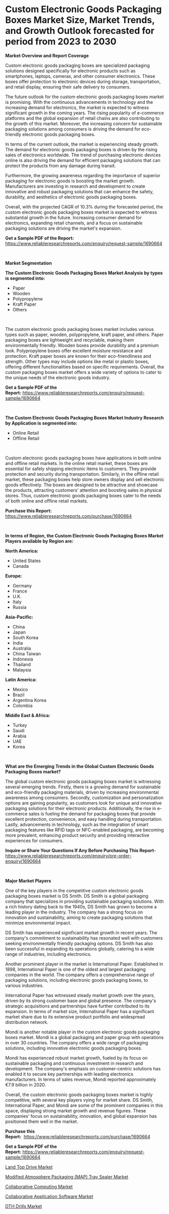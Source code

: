 <p><h1>Custom Electronic Goods Packaging Boxes Market Size, Market Trends, and Growth Outlook forecasted for period from 2023 to 2030</h1></p><p><strong>Market Overview and Report Coverage</strong></p>
<p><p>Custom electronic goods packaging boxes are specialized packaging solutions designed specifically for electronic products such as smartphones, laptops, cameras, and other consumer electronics. These boxes offer protection to electronic devices during storage, transportation, and retail display, ensuring their safe delivery to consumers.</p><p>The future outlook for the custom electronic goods packaging boxes market is promising. With the continuous advancements in technology and the increasing demand for electronics, the market is expected to witness significant growth in the coming years. The rising popularity of e-commerce platforms and the global expansion of retail chains are also contributing to the growth of this market. Moreover, the increasing concern for sustainable packaging solutions among consumers is driving the demand for eco-friendly electronic goods packaging boxes.</p><p>In terms of the current outlook, the market is experiencing steady growth. The demand for electronic goods packaging boxes is driven by the rising sales of electronics worldwide. The trend of purchasing electronic devices online is also driving the demand for efficient packaging solutions that can protect the products from any damage during transit.</p><p>Furthermore, the growing awareness regarding the importance of superior packaging for electronic goods is boosting the market growth. Manufacturers are investing in research and development to create innovative and robust packaging solutions that can enhance the safety, durability, and aesthetics of electronic goods packaging boxes.</p><p>Overall, with the projected CAGR of 10.3% during the forecasted period, the custom electronic goods packaging boxes market is expected to witness substantial growth in the future. Increasing consumer demand for electronics, expanding retail channels, and a focus on sustainable packaging solutions are driving the market's expansion.</p></p>
<p><strong>Get a Sample PDF of the Report:</strong> <a href="https://www.reliableresearchreports.com/enquiry/request-sample/1690664">https://www.reliableresearchreports.com/enquiry/request-sample/1690664</a></p>
<p>&nbsp;</p>
<p><strong>Market Segmentation</strong></p>
<p><strong>The Custom Electronic Goods Packaging Boxes Market Analysis by types is segmented into:</strong></p>
<p><ul><li>Paper</li><li>Wooden</li><li>Polypropylene</li><li>Kraft Paper</li><li>Others</li></ul></p>
<p>&nbsp;</p>
<p><p>The custom electronic goods packaging boxes market includes various types such as paper, wooden, polypropylene, kraft paper, and others. Paper packaging boxes are lightweight and recyclable, making them environmentally friendly. Wooden boxes provide durability and a premium look. Polypropylene boxes offer excellent moisture resistance and protection. Kraft paper boxes are known for their eco-friendliness and strength. Other types may include options like metal or plastic boxes, offering different functionalities based on specific requirements. Overall, the custom packaging boxes market offers a wide variety of options to cater to the unique needs of the electronic goods industry.</p></p>
<p><strong>Get a Sample PDF of the Report:</strong>&nbsp;<a href="https://www.reliableresearchreports.com/enquiry/request-sample/1690664">https://www.reliableresearchreports.com/enquiry/request-sample/1690664</a></p>
<p>&nbsp;</p>
<p><strong>The Custom Electronic Goods Packaging Boxes Market Industry Research by Application is segmented into:</strong></p>
<p><ul><li>Online Retail</li><li>Offline Retail</li></ul></p>
<p>&nbsp;</p>
<p><p>Custom electronic goods packaging boxes have applications in both online and offline retail markets. In the online retail market, these boxes are essential for safely shipping electronic items to customers. They provide protection and security during transportation. Similarly, in the offline retail market, these packaging boxes help store owners display and sell electronic goods effectively. The boxes are designed to be attractive and showcase the products, attracting customers' attention and boosting sales in physical stores. Thus, custom electronic goods packaging boxes cater to the needs of both online and offline retail markets.</p></p>
<p><strong>Purchase this Report:</strong>&nbsp; <a href="https://www.reliableresearchreports.com/purchase/1690664">https://www.reliableresearchreports.com/purchase/1690664</a></p>
<p>&nbsp;</p>
<p><strong>In terms of Region, the Custom Electronic Goods Packaging Boxes Market Players available by Region are:</strong></p>
<p>
    <p> <strong> North America: </strong>
        <ul>
            <li>United States</li>
            <li>Canada</li>
        </ul>
        </p> 
    <p> <strong> Europe: </strong>
        <ul>
            <li>Germany</li>
            <li>France</li>
            <li>U.K.</li>
            <li>Italy</li>
            <li>Russia</li>
        </ul>
        </p> 
    <p> <strong> Asia-Pacific: </strong>
        <ul>
            <li>China</li>
            <li>Japan</li>
            <li>South Korea</li>
            <li>India</li>
            <li>Australia</li>
            <li>China Taiwan</li>
            <li>Indonesia</li>
            <li>Thailand</li>
            <li>Malaysia</li>
        </ul>
        </p> 
    <p> <strong> Latin America: </strong>
        <ul>
            <li>Mexico</li>
            <li>Brazil</li>
            <li>Argentina Korea</li>
            <li>Colombia</li>
        </ul>
        </p> 
    <p> <strong> Middle East & Africa: </strong>
        <ul>
            <li>Turkey</li>
            <li>Saudi</li>
            <li>Arabia</li>
            <li>UAE</li>
            <li>Korea</li>
        </ul>
    </p>
    </p>
<p>&nbsp;</p>
<p><strong>What are the Emerging Trends in the Global Custom Electronic Goods Packaging Boxes market?</strong></p>
<p><p>The global custom electronic goods packaging boxes market is witnessing several emerging trends. Firstly, there is a growing demand for sustainable and eco-friendly packaging materials, driven by increasing environmental awareness among consumers. Secondly, customization and personalization options are gaining popularity, as customers look for unique and innovative packaging solutions for their electronic products. Additionally, the rise in e-commerce sales is fueling the demand for packaging boxes that provide excellent protection, convenience, and easy handling during transportation. Lastly, advancements in technology, such as the integration of smart packaging features like RFID tags or NFC-enabled packaging, are becoming more prevalent, enhancing product security and providing interactive experiences for consumers.</p></p>
<p><strong>Inquire or Share Your Questions If Any Before Purchasing This Report</strong>- <a href="https://www.reliableresearchreports.com/enquiry/pre-order-enquiry/1690664">https://www.reliableresearchreports.com/enquiry/pre-order-enquiry/1690664</a></p>
<p>&nbsp;</p>
<p><strong>Major Market Players</strong></p>
<p><p>One of the key players in the competitive custom electronic goods packaging boxes market is DS Smith. DS Smith is a global packaging company that specializes in providing sustainable packaging solutions. With a rich history dating back to the 1940s, DS Smith has grown to become a leading player in the industry. The company has a strong focus on innovation and sustainability, aiming to create packaging solutions that minimize environmental impact.</p><p>DS Smith has experienced significant market growth in recent years. The company's commitment to sustainability has resonated well with customers seeking environmentally friendly packaging options. DS Smith has also been successful in expanding its operations globally, catering to a wide range of industries, including electronics.</p><p>Another prominent player in the market is International Paper. Established in 1898, International Paper is one of the oldest and largest packaging companies in the world. The company offers a comprehensive range of packaging solutions, including electronic goods packaging boxes, to various industries.</p><p>International Paper has witnessed steady market growth over the years, driven by its strong customer base and global presence. The company's strategic acquisitions and partnerships have further contributed to its expansion. In terms of market size, International Paper has a significant market share due to its extensive product portfolio and widespread distribution network.</p><p>Mondi is another notable player in the custom electronic goods packaging boxes market. Mondi is a global packaging and paper group with operations in over 30 countries. The company offers a wide range of packaging solutions, including innovative electronic goods packaging boxes.</p><p>Mondi has experienced robust market growth, fueled by its focus on sustainable packaging and continuous investment in research and development. The company's emphasis on customer-centric solutions has enabled it to secure key partnerships with leading electronics manufacturers. In terms of sales revenue, Mondi reported approximately €7.9 billion in 2020.</p><p>Overall, the custom electronic goods packaging boxes market is highly competitive, with several key players vying for market share. DS Smith, International Paper, and Mondi are some of the prominent companies in this space, displaying strong market growth and revenue figures. These companies' focus on sustainability, innovation, and global expansion has positioned them well in the market.</p></p>
<p><strong>Purchase this Report:</strong>&nbsp;&nbsp;<a href="https://www.reliableresearchreports.com/purchase/1690664">https://www.reliableresearchreports.com/purchase/1690664</a></p>
<p></p>
<p><strong>Get a Sample PDF of the Report:</strong>&nbsp;<a href="https://www.reliableresearchreports.com/enquiry/request-sample/1690664">https://www.reliableresearchreports.com/enquiry/request-sample/1690664</a></p>
<p><p><a href="https://github.com/virtuosemr/Market-Research-Report-List-1/blob/main/land-top-drive-market.md">Land Top Drive Market</a></p><p><a href="https://www.linkedin.com/pulse/modified-atmosphere-packaging-map-tray-sealer-market-research-lpyhf/">Modified Atmosphere Packaging (MAP) Tray Sealer Market</a></p><p><a href="https://medium.com/@gerardowolf/decoding-collaborative-computing-market-metrics-market-share-trends-and-growth-patterns-28236db46eeb">Collaborative Computing Market</a></p><p><a href="https://medium.com/@hazelharvey1918/collaborative-application-software-market-research-report-its-history-and-forecast-2023-to-2030-1050286ee658">Collaborative Application Software Market</a></p><p><a href="https://github.com/surverupesha/Market-Research-Report-List-1/blob/main/dth-drills-market.md">DTH Drills Market</a></p></p>